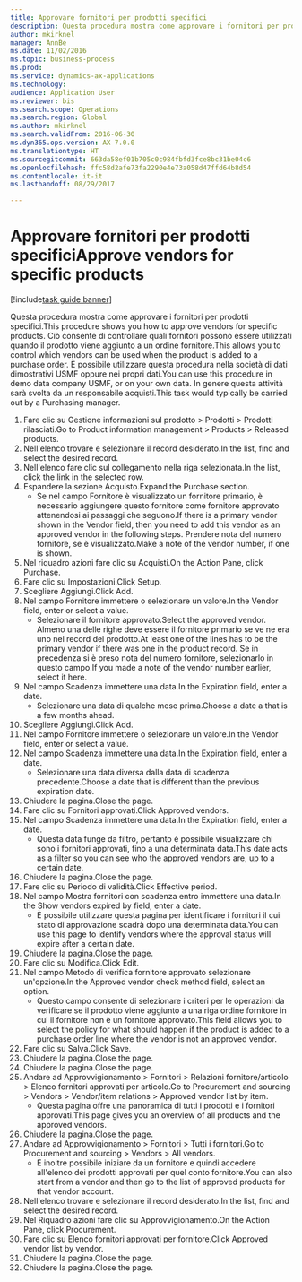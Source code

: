 ```yaml
--- 
title: Approvare fornitori per prodotti specifici
description: Questa procedura mostra come approvare i fornitori per prodotti specifici.
author: mkirknel
manager: AnnBe
ms.date: 11/02/2016
ms.topic: business-process
ms.prod: 
ms.service: dynamics-ax-applications
ms.technology: 
audience: Application User
ms.reviewer: bis
ms.search.scope: Operations
ms.search.region: Global
ms.author: mkirknel
ms.search.validFrom: 2016-06-30
ms.dyn365.ops.version: AX 7.0.0
ms.translationtype: HT
ms.sourcegitcommit: 663da58ef01b705c0c984fbfd3fce8bc31be04c6
ms.openlocfilehash: ffc58d2afe73fa2290e4e73a058d47ffd64b8d54
ms.contentlocale: it-it
ms.lasthandoff: 08/29/2017

---
```

# <a name="approve-vendors-for-specific-products"></a><span data-ttu-id="55ff2-103">Approvare fornitori per prodotti specifici</span><span class="sxs-lookup"><span data-stu-id="55ff2-103">Approve vendors for specific products</span></span>

[!include[task guide banner](../../includes/task-guide-banner.md)]

<span data-ttu-id="55ff2-104">Questa procedura mostra come approvare i fornitori per prodotti specifici.</span><span class="sxs-lookup"><span data-stu-id="55ff2-104">This procedure shows you how to approve vendors for specific products.</span></span> <span data-ttu-id="55ff2-105">Ciò consente di controllare quali fornitori possono essere utilizzati quando il prodotto viene aggiunto a un ordine fornitore.</span><span class="sxs-lookup"><span data-stu-id="55ff2-105">This allows you to control which vendors can be used when the product is added to a purchase order.</span></span> <span data-ttu-id="55ff2-106">È possibile utilizzare questa procedura nella società di dati dimostrativi USMF oppure nei propri dati.</span><span class="sxs-lookup"><span data-stu-id="55ff2-106">You can use this procedure in demo data company USMF, or on your own data.</span></span> <span data-ttu-id="55ff2-107">In genere questa attività sarà svolta da un responsabile acquisti.</span><span class="sxs-lookup"><span data-stu-id="55ff2-107">This task would typically be carried out by a Purchasing manager.</span></span>

1. <span data-ttu-id="55ff2-108">Fare clic su Gestione informazioni sul prodotto > Prodotti > Prodotti rilasciati.</span><span class="sxs-lookup"><span data-stu-id="55ff2-108">Go to Product information management > Products > Released products.</span></span>
2. <span data-ttu-id="55ff2-109">Nell'elenco trovare e selezionare il record desiderato.</span><span class="sxs-lookup"><span data-stu-id="55ff2-109">In the list, find and select the desired record.</span></span>
3. <span data-ttu-id="55ff2-110">Nell'elenco fare clic sul collegamento nella riga selezionata.</span><span class="sxs-lookup"><span data-stu-id="55ff2-110">In the list, click the link in the selected row.</span></span>
4. <span data-ttu-id="55ff2-111">Espandere la sezione Acquisto.</span><span class="sxs-lookup"><span data-stu-id="55ff2-111">Expand the Purchase section.</span></span>
    * <span data-ttu-id="55ff2-112">Se nel campo Fornitore è visualizzato un fornitore primario, è necessario aggiungere questo fornitore come fornitore approvato attenendosi ai passaggi che seguono.</span><span class="sxs-lookup"><span data-stu-id="55ff2-112">If there is a primary vendor shown in the Vendor field, then you need to add this vendor as an approved vendor in the following steps.</span></span> <span data-ttu-id="55ff2-113">Prendere nota del numero fornitore, se è visualizzato.</span><span class="sxs-lookup"><span data-stu-id="55ff2-113">Make a note of the vendor number, if one is shown.</span></span>  
5. <span data-ttu-id="55ff2-114">Nel riquadro azioni fare clic su Acquisti.</span><span class="sxs-lookup"><span data-stu-id="55ff2-114">On the Action Pane, click Purchase.</span></span>
6. <span data-ttu-id="55ff2-115">Fare clic su Impostazioni.</span><span class="sxs-lookup"><span data-stu-id="55ff2-115">Click Setup.</span></span>
7. <span data-ttu-id="55ff2-116">Scegliere Aggiungi.</span><span class="sxs-lookup"><span data-stu-id="55ff2-116">Click Add.</span></span>
8. <span data-ttu-id="55ff2-117">Nel campo Fornitore immettere o selezionare un valore.</span><span class="sxs-lookup"><span data-stu-id="55ff2-117">In the Vendor field, enter or select a value.</span></span>
    * <span data-ttu-id="55ff2-118">Selezionare il fornitore approvato.</span><span class="sxs-lookup"><span data-stu-id="55ff2-118">Select the approved vendor.</span></span> <span data-ttu-id="55ff2-119">Almeno una delle righe deve essere il fornitore primario se ve ne era uno nel record del prodotto.</span><span class="sxs-lookup"><span data-stu-id="55ff2-119">At least one of the lines has to be the primary vendor if there was one in the product record.</span></span> <span data-ttu-id="55ff2-120">Se in precedenza si è preso nota del numero fornitore, selezionarlo in questo campo.</span><span class="sxs-lookup"><span data-stu-id="55ff2-120">If you made a note of the vendor number earlier, select it here.</span></span>  
9. <span data-ttu-id="55ff2-121">Nel campo Scadenza immettere una data.</span><span class="sxs-lookup"><span data-stu-id="55ff2-121">In the Expiration field, enter a date.</span></span>
    * <span data-ttu-id="55ff2-122">Selezionare una data di qualche mese prima.</span><span class="sxs-lookup"><span data-stu-id="55ff2-122">Choose a date a that is a few months ahead.</span></span>  
10. <span data-ttu-id="55ff2-123">Scegliere Aggiungi.</span><span class="sxs-lookup"><span data-stu-id="55ff2-123">Click Add.</span></span>
11. <span data-ttu-id="55ff2-124">Nel campo Fornitore immettere o selezionare un valore.</span><span class="sxs-lookup"><span data-stu-id="55ff2-124">In the Vendor field, enter or select a value.</span></span>
12. <span data-ttu-id="55ff2-125">Nel campo Scadenza immettere una data.</span><span class="sxs-lookup"><span data-stu-id="55ff2-125">In the Expiration field, enter a date.</span></span>
    * <span data-ttu-id="55ff2-126">Selezionare una data diversa dalla data di scadenza precedente.</span><span class="sxs-lookup"><span data-stu-id="55ff2-126">Choose a date that is different than the previous expiration date.</span></span>  
13. <span data-ttu-id="55ff2-127">Chiudere la pagina.</span><span class="sxs-lookup"><span data-stu-id="55ff2-127">Close the page.</span></span>
14. <span data-ttu-id="55ff2-128">Fare clic su Fornitori approvati.</span><span class="sxs-lookup"><span data-stu-id="55ff2-128">Click Approved vendors.</span></span>
15. <span data-ttu-id="55ff2-129">Nel campo Scadenza immettere una data.</span><span class="sxs-lookup"><span data-stu-id="55ff2-129">In the Expiration field, enter a date.</span></span>
    * <span data-ttu-id="55ff2-130">Questa data funge da filtro, pertanto è possibile visualizzare chi sono i fornitori approvati, fino a una determinata data.</span><span class="sxs-lookup"><span data-stu-id="55ff2-130">This date acts as a filter so you can see who the approved vendors are, up to a certain date.</span></span>  
16. <span data-ttu-id="55ff2-131">Chiudere la pagina.</span><span class="sxs-lookup"><span data-stu-id="55ff2-131">Close the page.</span></span>
17. <span data-ttu-id="55ff2-132">Fare clic su Periodo di validità.</span><span class="sxs-lookup"><span data-stu-id="55ff2-132">Click Effective period.</span></span>
18. <span data-ttu-id="55ff2-133">Nel campo Mostra fornitori con scadenza entro immettere una data.</span><span class="sxs-lookup"><span data-stu-id="55ff2-133">In the Show vendors expired by field, enter a date.</span></span>
    * <span data-ttu-id="55ff2-134">È possibile utilizzare questa pagina per identificare i fornitori il cui stato di approvazione scadrà dopo una determinata data.</span><span class="sxs-lookup"><span data-stu-id="55ff2-134">You can use this page to identify vendors where the approval status will expire after a certain date.</span></span>  
19. <span data-ttu-id="55ff2-135">Chiudere la pagina.</span><span class="sxs-lookup"><span data-stu-id="55ff2-135">Close the page.</span></span>
20. <span data-ttu-id="55ff2-136">Fare clic su Modifica.</span><span class="sxs-lookup"><span data-stu-id="55ff2-136">Click Edit.</span></span>
21. <span data-ttu-id="55ff2-137">Nel campo Metodo di verifica fornitore approvato selezionare un'opzione.</span><span class="sxs-lookup"><span data-stu-id="55ff2-137">In the Approved vendor check method field, select an option.</span></span>
    * <span data-ttu-id="55ff2-138">Questo campo consente di selezionare i criteri per le operazioni da verificare se il prodotto viene aggiunto a una riga ordine fornitore in cui il fornitore non è un fornitore approvato.</span><span class="sxs-lookup"><span data-stu-id="55ff2-138">This field allows you to select the policy for what should happen if the product is added to a purchase order line where the vendor is not an approved vendor.</span></span>  
22. <span data-ttu-id="55ff2-139">Fare clic su Salva.</span><span class="sxs-lookup"><span data-stu-id="55ff2-139">Click Save.</span></span>
23. <span data-ttu-id="55ff2-140">Chiudere la pagina.</span><span class="sxs-lookup"><span data-stu-id="55ff2-140">Close the page.</span></span>
24. <span data-ttu-id="55ff2-141">Chiudere la pagina.</span><span class="sxs-lookup"><span data-stu-id="55ff2-141">Close the page.</span></span>
25. <span data-ttu-id="55ff2-142">Andare ad Approvvigionamento > Fornitori > Relazioni fornitore/articolo > Elenco fornitori approvati per articolo.</span><span class="sxs-lookup"><span data-stu-id="55ff2-142">Go to Procurement and sourcing > Vendors > Vendor/item relations > Approved vendor list by item.</span></span>
    * <span data-ttu-id="55ff2-143">Questa pagina offre una panoramica di tutti i prodotti e i fornitori approvati.</span><span class="sxs-lookup"><span data-stu-id="55ff2-143">This page gives you an overview of all products and the approved vendors.</span></span>  
26. <span data-ttu-id="55ff2-144">Chiudere la pagina.</span><span class="sxs-lookup"><span data-stu-id="55ff2-144">Close the page.</span></span>
27. <span data-ttu-id="55ff2-145">Andare ad Approvvigionamento > Fornitori > Tutti i fornitori.</span><span class="sxs-lookup"><span data-stu-id="55ff2-145">Go to Procurement and sourcing > Vendors > All vendors.</span></span>
    * <span data-ttu-id="55ff2-146">È inoltre possibile iniziare da un fornitore e quindi accedere all'elenco dei prodotti approvati per quel conto fornitore.</span><span class="sxs-lookup"><span data-stu-id="55ff2-146">You can also start from a vendor and then go to the list of approved products for that vendor account.</span></span>  
28. <span data-ttu-id="55ff2-147">Nell'elenco trovare e selezionare il record desiderato.</span><span class="sxs-lookup"><span data-stu-id="55ff2-147">In the list, find and select the desired record.</span></span>
29. <span data-ttu-id="55ff2-148">Nel Riquadro azioni fare clic su Approvvigionamento.</span><span class="sxs-lookup"><span data-stu-id="55ff2-148">On the Action Pane, click Procurement.</span></span>
30. <span data-ttu-id="55ff2-149">Fare clic su Elenco fornitori approvati per fornitore.</span><span class="sxs-lookup"><span data-stu-id="55ff2-149">Click Approved vendor list by vendor.</span></span>
31. <span data-ttu-id="55ff2-150">Chiudere la pagina.</span><span class="sxs-lookup"><span data-stu-id="55ff2-150">Close the page.</span></span>
32. <span data-ttu-id="55ff2-151">Chiudere la pagina.</span><span class="sxs-lookup"><span data-stu-id="55ff2-151">Close the page.</span></span>


